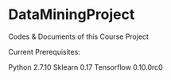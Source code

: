 # DataMiningProject
Codes &amp; Documents of this Course Project

Current Prerequisites:

Python 2.7.10
Sklearn 0.17
Tensorflow 0.10.0rc0
